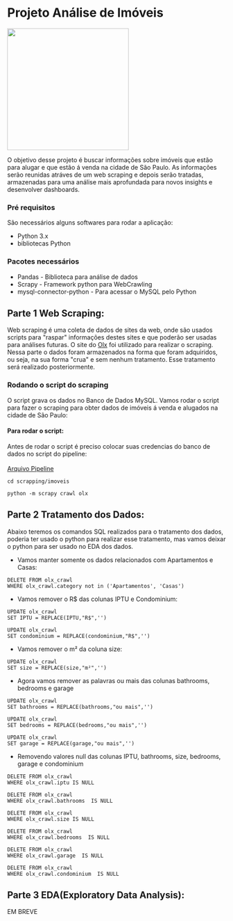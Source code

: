 # Projeto Análise de Imóveis
<img src ='https://user-images.githubusercontent.com/71283631/153653859-ef94ab73-aa6f-4b28-94ce-5a091803bf4e.jpeg' height=280>


O objetivo desse projeto é buscar informações sobre imóveis que estão para alugar e que estão á venda na cidade de São Paulo. As informações serão reunidas atráves de um web scraping e depois serão tratadas, armazenadas para uma análise mais aprofundada para novos insights e desenvolver dashboards.
### Pré requisitos
São necessários alguns softwares para rodar a aplicação:
* Python 3.x
* bibliotecas Python
### Pacotes necessários
* Pandas - Biblioteca para análise de dados
* Scrapy - Framework python para WebCrawling
* mysql-connector-python - Para acessar o MySQL pelo Python

## Parte 1 Web Scraping:
Web scraping é uma coleta de dados de sites da web, onde são usados scripts para "raspar" informações destes sites e que poderão ser usadas para análises futuras.
O site do <a href='https://www.olx.com.br/'>Olx</a> foi utilizado para realizar o scraping.<br>
Nessa parte o dados foram armazenados na forma que foram adquiridos, ou seja, na sua forma "crua" e sem nenhum tratamento. Esse tratamento será realizado posteriormente.<br>
### Rodando o script do scraping
O script grava os dados no Banco de Dados MySQL.
Vamos rodar o script para fazer o scraping para obter dados de imóveis á venda e alugados na cidade de São Paulo:
#### Para rodar o script:

Antes de rodar o script é preciso colocar suas credencias do banco de dados no script do pipeline:<br>
<br>
<a href='https://github.com/SMarkus27/Projeto_Imoveis_SP/blob/main/imoveis/pipelines.py'>Arquivo Pipeline</a><br>
```
cd scrapping/imoveis
```
```
python -m scrapy crawl olx
```
## Parte 2 Tratamento dos Dados:
Abaixo teremos os comandos SQL realizados para o tratamento dos dados, poderia ter usado o python para realizar esse tratamento, mas vamos deixar o python para ser usado no EDA dos dados. 
* Vamos manter somente os dados relacionados com Apartamentos e Casas:
```
DELETE FROM olx_crawl
WHERE olx_crawl.category not in ('Apartamentos', 'Casas')
```
* Vamos remover o R$ das colunas IPTU e Condominium:
```
UPDATE olx_crawl
SET IPTU = REPLACE(IPTU,"R$",'')
```
```
UPDATE olx_crawl
SET condominium = REPLACE(condominium,"R$",'')
```
* Vamos remover o m² da coluna size:
```
UPDATE olx_crawl
SET size = REPLACE(size,"m²",'')
```
* Agora vamos remover as palavras ou mais das colunas bathrooms, bedrooms e garage
```
UPDATE olx_crawl
SET bathrooms = REPLACE(bathrooms,"ou mais",'')
```
```
UPDATE olx_crawl
SET bedrooms = REPLACE(bedrooms,"ou mais",'')
```
```
UPDATE olx_crawl
SET garage = REPLACE(garage,"ou mais",'')
```
* Removendo valores null das colunas IPTU, bathrooms, size, bedrooms, garage e condominium

```
DELETE FROM olx_crawl
WHERE olx_crawl.iptu IS NULL 
```
```
DELETE FROM olx_crawl
WHERE olx_crawl.bathrooms  IS NULL 
```
```
DELETE FROM olx_crawl
WHERE olx_crawl.size IS NULL 
```
```
DELETE FROM olx_crawl
WHERE olx_crawl.bedrooms  IS NULL 
```
```
DELETE FROM olx_crawl
WHERE olx_crawl.garage  IS NULL 
```
```
DELETE FROM olx_crawl
WHERE olx_crawl.condominium  IS NULL 
```
## Parte 3 EDA(Exploratory Data Analysis):
EM BREVE
